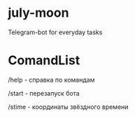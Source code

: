 # july-moon
Telegram-bot for everyday tasks

# ComandList
/help - справка по командам

/start - перезапуск бота

/stime - координаты звёздного времени
